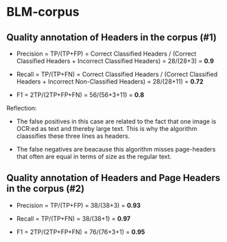 # BLM-corpus

## Quality annotation of Headers in the corpus (#1)

* Precision = TP/(TP+FP) = Correct Classified Headers / (Correct Classified Headers + Incorrect Classified Headers) = 28/(28+3) = **0.9**

* Recall = TP/(TP+FN) = Correct Classified Headers / (Correct Classified Headers + Incorrect Non-Classified Headers) = 28/(28+11) = **0.72**

* F1 = 2TP/(2TP+FP+FN) = 56/(56+3+11) = **0.8**


Reflection:
* The false positives in this case are related to the fact that one image is OCR:ed as text and thereby large text. This is why the algorithm claassifies these three lines as headers. 

* The false negatives are beacause this algorithm misses page-headers that often are equal in terms of size as the regular text.



## Quality annotation of Headers and Page Headers in the corpus (#2)
* Precision = TP/(TP+FP) = 38/(38+3) = **0.93**

* Recall = TP/(TP+FN) = 38/(38+1) = **0.97**

* F1 = 2TP/(2TP+FP+FN) = 76/(76+3+1) = **0.95**
